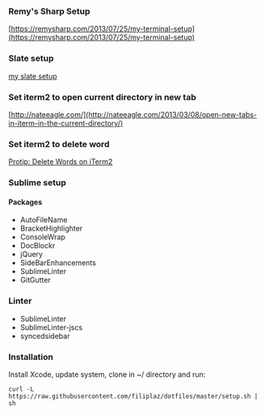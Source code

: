 ### Remy's Sharp Setup
[https://remysharp.com/2013/07/25/my-terminal-setup](https://remysharp.com/2013/07/25/my-terminal-setup)

### Slate setup
[my slate setup](http://vninja.net/osx/slate-setup/)

### Set iterm2 to open current directory in new tab
[http://nateeagle.com/](http://nateeagle.com/2013/03/08/open-new-tabs-in-iterm-in-the-current-directory/)

### Set iterm2 to delete word
[Protip: Delete Words on iTerm2](http://felipecsl.com/blog/2012/06/05/protip-delete-words-on-iterm2-mac-osx/)

### Sublime setup
#### Packages
* AutoFileName
* BracketHighlighter
* ConsoleWrap
* DocBlockr
* jQuery
* SideBarEnhancements
* SublimeLinter
* GitGutter

### Linter
* SublimeLinter
* SublimeLinter-jscs
* syncedsidebar

### Installation
Install Xcode, update system, clone in ~/ directory and run:

```
curl -L https://raw.githubusercontent.com/filiplaz/dotfiles/master/setup.sh | sh
```
